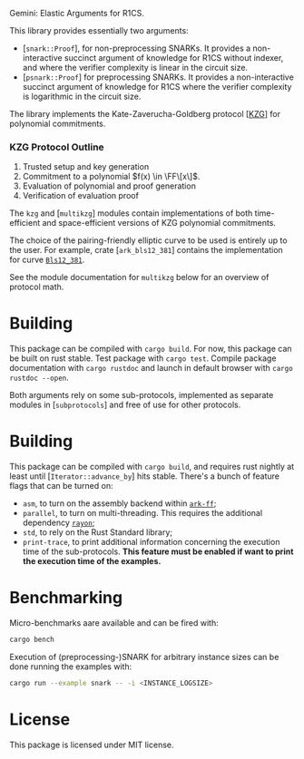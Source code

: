 Gemini: Elastic Arguments for R1CS.

This library provides essentially two arguments:
- [`snark::Proof`], for non-preprocessing SNARKs.
    It provides a non-interactive succinct argument of knowledge for R1CS
    without indexer, and where the verifier complexity is linear in the circuit size.
- [`psnark::Proof`] for preprocessing SNARKs.
    It provides a non-interactive succinct argument of knowledge for R1CS
    where the verifier complexity is logarithmic in the circuit size.

The library implements the Kate-Zaverucha-Goldberg protocol [[KZG](https://www.iacr.org/archive/asiacrypt2010/6477178/6477178.pdf)] 
for polynomial commitments.

### KZG Protocol Outline

1. Trusted setup and key generation
2. Commitment to a polynomial $f(x) \in \FF\[x\]$.
4. Evaluation of polynomial and proof generation
5. Verification of evaluation proof

The `kzg` and [`multikzg`] modules contain implementations of both time-efficient and space-efficient
versions of KZG polynomial commitments.

The choice of the pairing-friendly elliptic curve to be used is entirely up to the user.
For example, crate [`ark_bls12_381`] contains the implementation for curve [`Bls12_381`](ark_bls12_381::Bls12_381).

See the module documentation for `multikzg` below for an overview of protocol math.

# Building

This package can be compiled with `cargo build`. For now, this package can be built on rust stable.
Test package with `cargo test`.
Compile package documentation with `cargo rustdoc` and launch in default browser with `cargo rustdoc --open`.

Both arguments rely on some sub-protocols, implemented as separate modules in [`subprotocols`]
and free of use for other protocols.

# Building

This package can be compiled with `cargo build`, and requires rust nightly at least
until [`Iterator::advance_by`] hits stable. There's a bunch of feature flags that can be turned
on:

- `asm`, to turn on the assembly backend within [`ark-ff`](https://docs.rs/ark-ff/);
- `parallel`, to turn on multi-threading. This requires the additional dependency [`rayon`](https://docs.rs/rayon/latest/rayon/);
- `std`, to rely on the Rust Standard library;
- `print-trace`, to print additional information concerning the execution time of the sub-protocols. **This feature must be enabled if want to print the execution time of the examples.**

# Benchmarking

Micro-benchmarks aare available and can be fired with:

```bash
cargo bench
```

Execution of (preprocessing-)SNARK for arbitrary instance sizes can be done running
the examples with:

```bash
cargo run --example snark -- -i <INSTANCE_LOGSIZE>
```

# License

This package is licensed under MIT license.
